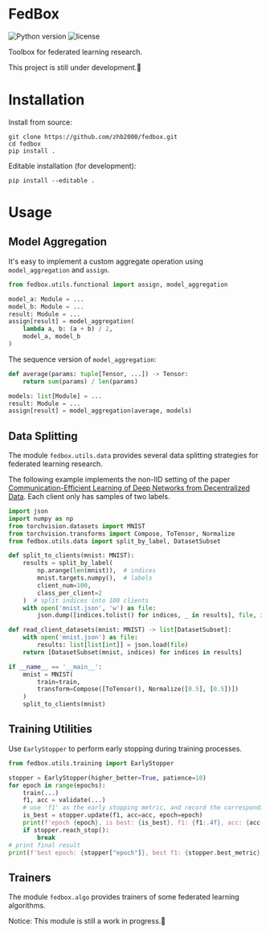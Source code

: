 # FedBox

![Python version](https://img.shields.io/badge/python-3.9_|_3.10-blue?logo=python&logoColor=white) ![license](https://img.shields.io/github/license/zhb2000/fedbox)

Toolbox for federated learning research.

This project is still under development.🚧

# Installation

Install from source:

```shell
git clone https://github.com/zhb2000/fedbox.git
cd fedbox
pip install .
```

Editable installation (for development):

```shell
pip install --editable .
```

# Usage
## Model Aggregation

It's easy to implement a custom aggregate operation using `model_aggregation` and `assign`.

```python
from fedbox.utils.functional import assign, model_aggregation

model_a: Module = ...
model_b: Module = ...
result: Module = ...
assign[result] = model_aggregation(
    lambda a, b: (a + b) / 2,
    model_a, model_b
)
```

The sequence version of `model_aggregation`:

```python
def average(params: tuple[Tensor, ...]) -> Tensor:
    return sum(params) / len(params)

models: list[Module] = ...
result: Module = ...
assign[result] = model_aggregation(average, models)
```

## Data Splitting

The module `fedbox.utils.data` provides several data splitting strategies for federated learning research.

The following example implements the non-IID setting of the paper [Communication-Efficient Learning of Deep Networks from Decentralized Data](https://proceedings.mlr.press/v54/mcmahan17a.html). Each client only has samples of two labels.

```python
import json
import numpy as np
from torchvision.datasets import MNIST
from torchvision.transforms import Compose, ToTensor, Normalize
from fedbox.utils.data import split_by_label, DatasetSubset

def split_to_clients(mnist: MNIST):
    results = split_by_label(
        np.arange(len(mnist)),  # indices
        mnist.targets.numpy(),  # labels
        client_num=100,
        class_per_client=2
    )  # split indices into 100 clients
    with open('mnist.json', 'w') as file:
        json.dump([indices.tolist() for indices, _ in results], file, indent=4)

def read_client_datasets(mnist: MNIST) -> list[DatasetSubset]:
    with open('mnist.json') as file:
        results: list[list[int]] = json.load(file)
    return [DatasetSubset(mnist, indices) for indices in results]

if __name__ == '__main__':
    mnist = MNIST(
        train=train,
        transform=Compose([ToTensor(), Normalize([0.5], [0.5])]) 
    )
    split_to_clients(mnist)
```

## Training Utilities

Use `EarlyStopper` to perform early stopping during training processes.

```python
from fedbox.utils.training import EarlyStopper

stopper = EarlyStopper(higher_better=True, patience=10)
for epoch in range(epochs):
    train(...)
    f1, acc = validate(...)
    # use 'f1' as the early stopping metric, and record the corresponding 'acc' and 'epoch'
    is_best = stopper.update(f1, acc=acc, epoch=epoch)
    print(f'epoch {epoch}, is best: {is_best}, f1: {f1:.4f}, acc: {acc:.4f}, ')
    if stopper.reach_stop():
        break
# print final result
print(f'best epoch: {stopper["epoch"]}, best f1: {stopper.best_metric}, acc: {stopper["epoch"]}')
```

## Trainers

The module `fedbox.algo` provides trainers of some federated learning algorithms.

Notice: This module is still a work in progress.🚧
